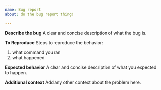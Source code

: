 ```yaml
---
name: Bug report
about: do the bug report thing!

---
```


**Describe the bug**
A clear and concise description of what the bug is.

**To Reproduce**
Steps to reproduce the behavior:
1. what command you ran
2. what happened

**Expected behavior**
A clear and concise description of what you expected to happen.

**Additional context**
Add any other context about the problem here.
